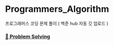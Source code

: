 # Programmers_Algorithm

프로그래머스 코딩 문제 풀이 ( 백준 hub 자동 깃 업로드 )

<a href="[url](https://school.programmers.co.kr/)" > <h3>:muscle: Problem Solving </h3> </a>


